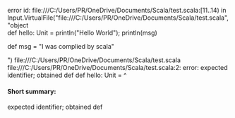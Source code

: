 error id: file:///C:/Users/PR/OneDrive/Documents/Scala/test.scala:[11..14) in Input.VirtualFile("file:///C:/Users/PR/OneDrive/Documents/Scala/test.scala", "object  
 def hello: Unit = 
   println("Hello World");
   println(msg)

def msg = "I was complied by scala"

")
file:///C:/Users/PR/OneDrive/Documents/Scala/test.scala
file:///C:/Users/PR/OneDrive/Documents/Scala/test.scala:2: error: expected identifier; obtained def
 def hello: Unit = 
 ^
#### Short summary: 

expected identifier; obtained def